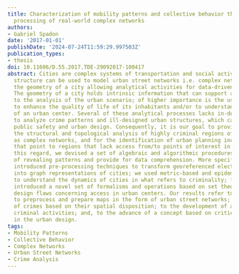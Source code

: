 ```yaml
---
title: Characterization of mobility patterns and collective behavior through the analytical
  processing of real-world complex networks
authors:
- Gabriel Spadon
date: '2017-01-01'
publishDate: '2024-07-24T11:59:29.997503Z'
publication_types:
- thesis
doi: 10.11606/D.55.2017.TDE-29092017-100417
abstract: Cities are complex systems of transportation and social activity; their
  structure can be used to model urban street networks i.e. complex network that represents
  the geometry of a city allowing analytical activities for data-driven decision-making.
  The geometry of a city holds intrinsic information that can support activities related
  to the analysis of the urban scenario; of higher importance is the use of such information
  to enhance the quality of life of its inhabitants and/or to understand the dynamics
  of an urban center. Several of these analytical processes lacks in-depth methodologies
  to analyze crime patterns and ill-designed urban structures, which can provide for
  public safety and urban design. Consequently, it is our goal to provide means for
  the structural and topological analysis of highly criminal regions of cities represented
  as complex networks, and for the identification of urban planning inconsistencies
  that point to regions that lack access from/to points of interest in a city. In
  this regard, we devised a set of algebraic and algorithmic procedures that are capable
  of revealing patterns and provide for data comprehension. More specifically, we
  introduced pre-processing techniques to transform georeferenced electronic maps
  into graph representations of cities; we used metric-based and epidemic processes
  to understand the dynamics of cities in what refers to criminality; finally, we
  introduced a novel set of formalisms and operations based on set theory to identify
  design flaws concerning access in urban centers. Our results refer to approaches
  to preprocess and prepare maps in the form of urban street networks; to the analyses
  of crimes based on their spatial disposition; to the development of a model to describe
  criminal activities; and, to the advance of a concept based on critical problems
  in the urban design.
tags:
- Mobility Patterns
- Collective Behavior
- Complex Networks
- Urban Street Networks
- Crime Analysis
---
```

